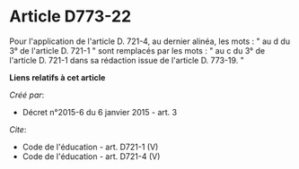 # Article D773-22

Pour l'application de l'article D. 721-4, au dernier alinéa, les mots : " au d du 3° de l'article D. 721-1 " sont remplacés
par les mots : " au c du 3° de l'article D. 721-1 dans sa rédaction issue de l'article D. 773-19. "

**Liens relatifs à cet article**

_Créé par_:

  - Décret n°2015-6 du 6 janvier 2015 - art. 3

_Cite_:

  - Code de l'éducation - art. D721-1 (V)
  - Code de l'éducation - art. D721-4 (V)
